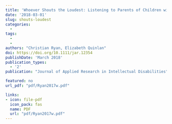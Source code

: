 ```yaml
---
title: 'Whoever Shouts the Loudest: Listening to Parents of Children with Disabilities'
date: '2018-03-01'
slug: shouts-loudest
categories:
  - 
tags:
  - 
  - 
authors: "Christian Ryan, Elizabeth Quinlan"
doi: https://doi.org/10.1111/jar.12354
publishDate: 'March 2018'
publication_types:
  - '2'
publication: "Journal of Applied Research in Intellectual Disabilities"

featured: no
url_pdf: "pdf/Ryan2017w.pdf"

links:
- icon: file-pdf
  icon_pack: fas
  name: PDF
  url: "pdf/Ryan2017w.pdf"
---
```


